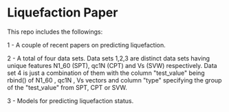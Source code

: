 # Liquefaction Paper

This repo includes the followings:

1 - A couple of recent papers on predicting liquefaction. 

2 - A total of four data sets. Data sets 1,2,3 are distinct data sets having unique features N1_60 (SPT), qc1N (CPT) and Vs (SVW) respectively. Data set 4 is just a combination of them with the column "test_value" being rbind() of N1_60 , qc1N , Vs vectors and column "type" specifying the group of the "test_value" from SPT, CPT or SVW. 

3 - Models for predicting liquefaction status. 
